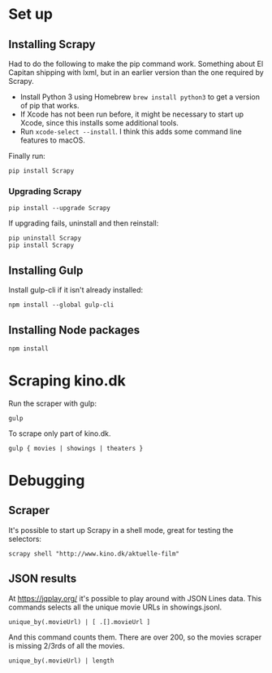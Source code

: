 # Set up

## Installing Scrapy

Had to do the following to make the pip command work. Something about El Capitan shipping with lxml, but in an earlier version than the one required by Scrapy.

* Install Python 3 using Homebrew `brew install python3` to get a version of pip that works.
* If Xcode has not been run before, it might be necessary to start up Xcode, since this installs some additional tools.
* Run `xcode-select --install`. I think this adds some command line features to macOS.

Finally run:

    pip install Scrapy

### Upgrading Scrapy

    pip install --upgrade Scrapy

If upgrading fails, uninstall and then reinstall:

    pip uninstall Scrapy
    pip install Scrapy

## Installing Gulp

Install gulp-cli if it isn't already installed:

    npm install --global gulp-cli

## Installing Node packages

    npm install

# Scraping kino.dk

Run the scraper with gulp:

    gulp

To scrape only part of kino.dk.

    gulp { movies | showings | theaters }

# Debugging

## Scraper

It's possible to start up Scrapy in a shell mode, great for testing the selectors:

    scrapy shell "http://www.kino.dk/aktuelle-film"

## JSON results

At https://jqplay.org/ it's possible to play around with JSON Lines data. This commands selects all the unique movie URLs in showings.jsonl.

    unique_by(.movieUrl) | [ .[].movieUrl ]

And this command counts them. There are over 200, so the movies scraper is missing 2/3rds of all the movies.

    unique_by(.movieUrl) | length